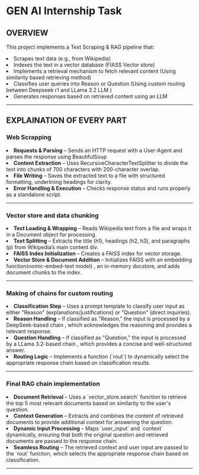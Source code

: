 <h1>GEN AI Internship Task</h1>

<h2>OVERVIEW</h2>

<p>This project implements a Text Scraping & RAG pipeline that:</p>

<li> Scrapes text data (e.g., from Wikipedia) </li>
<li> Indexes the text in a vector database (FIASS Vector store) </li>
<li> Implements a retrieval mechanism to fetch relevant content (Using similarity based retrieving method) </li>
<li> Classifies user queries into Reason or Question (Using custom routing between Deepseek r1 and LLama 3.2 LLM )</li>
<li> Generates responses based on retrieved content using an LLM </li>
<hr>

<h2>EXPLAINATION OF EVERY PART </h2>

<h3>Web Scrapping</h3>

<li> <b>Requests & Parsing</b> – Sends an HTTP request with a User-Agent and parses the response using BeautifulSoup </li>
<li> <b>Content Extraction</b> – Uses RecursiveCharacterTextSplitter to divide the text into chunks of 700 characters with 200-character overlap. </li>
<li> <b>File Writing</b> – Saves the extracted text to a file with structured formatting, underlining headings for clarity. </li>
<li> <b>Error Handling & Execution</b> – Checks response status and runs properly as a standalone script.</li>
<hr>
<h3>Vector store and data chunking </h3>

<li> <b>Text Loading & Wrapping</b> – Reads Wikipedia text from a file and wraps it in a Document object for processing. </li>
<li> <b>Text Splitting</b> – Extracts the title (h1), headings (h2, h3), and paragraphs (p) from Wikipedia’s main content div. </li>
<li> <b>FAISS Index Initialization</b> – Creates a FAISS index for vector storage. </li>
<li> <b>Vector Store & Document Addition</b> – Initializes FAISS with an embedding function(nomic-embed-text model) , an in-memory docstore, and adds document chunks to the index. </li>
<hr>
<h3> Making of chains for custom routing</h3>

<li> <b>Classification Step</b> – Uses a prompt template to classify user input as either "Reason" (explanations/justifications) or "Question" (direct inquiries). </li> 
<li> <b>Reason Handling</b> – If classified as "Reason," the input is processed by a DeepSeek-based chain , which acknowledges the reasoning and provides a relevant response. </li> <li> <b>Question Handling</b> – If classified as "Question," the input is processed by a LLama 3.2-based chain , which provides a concise and well-structured answer. </li> 
<li> <b>Routing Logic</b> – Implements a function (`rout`) to dynamically select the appropriate response chain based on classification results. </li>
<hr>
<h3> Final RAG chain implementation </h3>
<li> <b>Document Retrieval</b> – Uses a `vector_store.search` function to retrieve the top 5 most relevant documents based on similarity to the user's question. </li> 
<li> <b>Context Generation</b> – Extracts and combines the content of retrieved documents to provide additional context for answering the question. </li> 
<li> <b>Dynamic Input Processing</b> – Maps `user_input` and `context` dynamically, ensuring that both the original question and retrieved documents are passed to the response chain. </li> 
<li> <b>Seamless Routing</b> – The retrieved context and user input are passed to the `rout` function, which selects the appropriate response chain based on classification. </li>
<hr>

